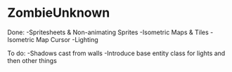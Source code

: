 ZombieUnknown
=============

Done:
-Spritesheets & Non-animating Sprites
-Isometric Maps & Tiles
-Isometric Map Cursor
-Lighting

To do:
-Shadows cast from walls
-Introduce base entity class for lights and then other things